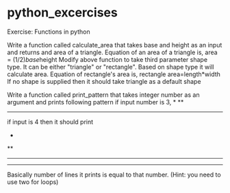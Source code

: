 # python_excercises


Exercise: Functions in python

Write a function called calculate_area that takes base and height as an input and returns and area of a triangle. Equation of an area of a triangle is,
area = (1/2)*base*height
Modify above function to take third parameter shape type. It can be either "triangle" or "rectangle". Based on shape type it will calculate area. Equation of rectangle's area is,
rectangle area=length*width
If no shape is supplied then it should take triangle as a default shape

Write a function called print_pattern that takes integer number as an argument and prints following pattern if input number is 3,
*
**
***
if input is 4 then it should print

*
**
***
****
Basically number of lines it prints is equal to that number. (Hint: you need to use two for loops)

